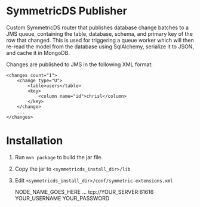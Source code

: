 # SymmetricDS Publisher

Custom SymmetricDS router that publishes database change batches to a JMS queue, containing the table, database, schema,
and primary key of the row that changed. This is used for triggering a queue worker which will then re-read the model 
from the database using SqlAlchemy, serialize it to JSON, and cache it in MongoDB.

Changes are published to JMS in the following XML format:

    <changes count="1">
        <change type="U">
            <table>users</table>
            <key>
                <column name="id">chrisl</column>
            </key>
        </change>
        ...
    </changes>

# Installation

1. Run `mvn package` to build the jar file.
2. Copy the jar to `<symmetricds_install_dir>/lib`
3. Edit `<symmetricds_install_dir>/conf/symmetric-extensions.xml`

    <bean id="mqPublisher" class="com.lumapictures.symmetric.integrate.QueueTriggeringDataRouter">
        <property name="publisher">
            <bean class="org.jumpmind.symmetric.integrate.SimpleJmsPublisher">
                <property name="jmsTemplateBeanName" value="mqJmsTemplate" />
                <property name="enabled" value="true"/>
            </bean>
        </property>
        <property name="nodeGroups">
            <list>
                <value>NODE_NAME_GOES_HERE</value>
                <value>...</value>
            </list>
        </property>
    </bean>

    <bean id="jmsFactory" class="org.apache.activemq.spring.ActiveMQConnectionFactory">
        <property name="brokerURL">
            <value>tcp://YOUR_SERVER:61616</value>
        </property>
        <property name="userName">
            <value>YOUR_USERNAME</value>
        </property>
        <property name="password">
            <value>YOUR_PASSWORD</value>
        </property>
    </bean>

    <bean id="destination" class="org.apache.activemq.command.ActiveMQQueue">
        <constructor-arg value="YOUR_QUEUE_NAME" />
    </bean>

    <bean id="mqJmsTemplate" class="org.springframework.jms.core.JmsTemplate">
        <property name="connectionFactory">
            <ref local="jmsFactory" />
        </property>
        <property name="defaultDestination" ref="destination" />
    </bean>
